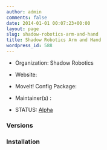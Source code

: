 ```yaml
---
author: admin
comments: false
date: 2014-01-01 00:07:23+00:00
layout: page
slug: shadow-robotics-arm-and-hand
title: Shadow Robotics Arm and Hand
wordpress_id: 588
---
```



	
  * Organization: Shadow Robotics

	
  * Website:

	
  * MoveIt! Config Package:

	
  * Maintainer(s) :

	
  * STATUS: [Alpha](/about/moveit-status#status-code-robots)




### Versions








### Installation






